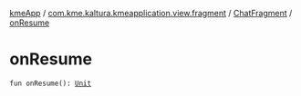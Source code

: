 [kmeApp](../../index.md) / [com.kme.kaltura.kmeapplication.view.fragment](../index.md) / [ChatFragment](index.md) / [onResume](./on-resume.md)

# onResume

`fun onResume(): `[`Unit`](https://kotlinlang.org/api/latest/jvm/stdlib/kotlin/-unit/index.html)